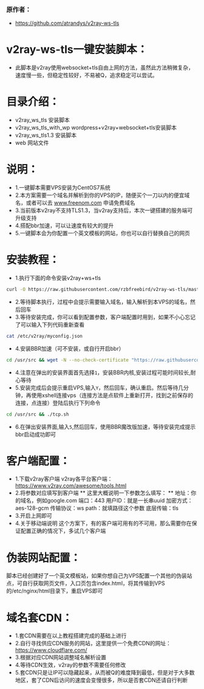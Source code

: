 ### 原作者：
* https://github.com/atrandys/v2ray-ws-tls

# v2ray-ws-tls一键安装脚本： 

* 此脚本是v2ray使用websocket+tls自由上网的方法，虽然此方法稍微复杂，速度慢一些，但稳定性较好，不易被Q，追求稳定可以尝试。

# 目录介绍：

* v2ray_ws_tls           安装脚本
* v2ray_ws_tls_with_wp   wordpress+v2ray+websocket+tls安装脚本
* v2ray_ws_tls1.3        安装脚本
* web                    网站文件  

# 说明：

* 1.一键脚本需要VPS安装为CentOS7系统
* 2.本方案需要一个域名并解析到你的VPS的IP，随便买个一刀以内的便宜域名，或者可以去 www.freenom.com 申请免费域名
* 3.当前版本v2ray不支持TLS1.3，当v2ray支持后，本次一键搭建的服务端可升级支持
* 4.搭配bbr加速，可以让速度有较大的提升
* 5.一键脚本会为你配置一个英文模板的网站，你也可以自行替换自己的网页

# 安装教程：     

* 1.执行下面的命令安装v2ray+ws+tls
``` bash
curl -O https://raw.githubusercontent.com/rzbfreebird/v2ray-ws-tls/master/v2ray_ws_tls.sh && chmod +x v2ray_ws_tls.sh && ./v2ray_ws_tls.sh
```
* 2.等待脚本执行，过程中会提示需要输入域名，输入解析到本VPS的域名，然后回车
* 3.等待安装完成，你可以看到配置参数，客户端配置时用到，如果不小心忘记了可以输入下列代码重新查看
``` bash
cat /etc/v2ray/myconfig.json
```
* 4.安装BBR加速（可不安装，或自行开启bbr）
``` bash
cd /usr/src && wget -N --no-check-certificate "https://raw.githubusercontent.com/rzbfreebird/Linux-NetSpeed/master/tcp.sh" && chmod +x tcp.sh && ./tcp.sh
```
* 4.注意在弹出的安装界面首先选择` 1 `，安装BBR内核,安装过程可能时间较长,耐心等待
* 5.安装完成后会提示重启VPS,输入` Y `，然后回车，确认重启。然后等待几分钟，再使用xshell连接vps（连接方法是点软件上重新打开，找到之前保存的连接，点连接）登陆后执行下列命令
``` bash
cd /usr/src && ./tcp.sh
```
* 6.在弹出安装界面,输入` 5 `,然后回车，使用BBR魔改版加速，等待安装完成提示bbr启动成功即可

# 客户端配置：

* 1.下载v2ray客户端
   v2ray各平台客户端：https://www.v2ray.com/awesome/tools.html
* 2.将参数对应填写到客户端
** 这里大概说明一下参数怎么填写：
** 地址：你的域名，例如google.com
   端口：443
   用户ID：就是一长串uuid
   加密方式：aes-128-gcm
   传输协议：ws
   path：就填路径这个参数
   底层传输：tls
* 3.开启上网即可
* 4.关于移动端说明
   这个方案下，有的客户端可用有的不可用，那么需要你在保证配置正确的情况下，多试几个客户端

# 伪装网站配置：

脚本已经创建好了一个英文模板站，如果你想自己为VPS配置一个其他的伪装站点，可自行获取网页文件，入口页包含index.html，将其传输到VPS的/etc/nginx/html目录下，重启VPS即可

# 域名套CDN：

* 1.套CDN需要在以上教程搭建完成的基础上进行
* 2.自行寻找供应CDN服务的网站，这里提供一个免费CDN的网址：https://www.cloudflare.com/
* 3.根据对应CDN网站调整域名解析设置
* 4.等待CDN生效，v2ray的参数不需要任何修改
* 5.套CDN只是让IP可以隐藏起来，从而被Q的难度降到最低，但是对于大多数地区，套了CDN后访问的速度会变慢很多，所以是否套CDN还请自行判断